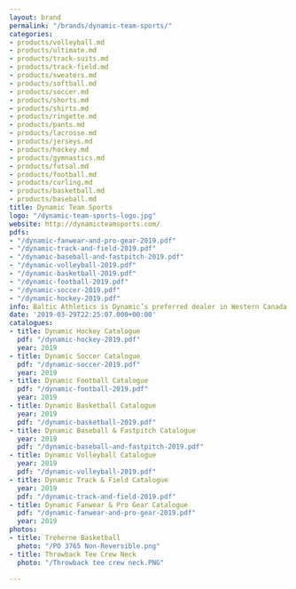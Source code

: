 ```yaml
---
layout: brand
permalink: "/brands/dynamic-team-sports/"
categories:
- products/volleyball.md
- products/ultimate.md
- products/track-suits.md
- products/track-field.md
- products/sweaters.md
- products/softball.md
- products/soccer.md
- products/shorts.md
- products/shirts.md
- products/ringette.md
- products/pants.md
- products/lacrosse.md
- products/jerseys.md
- products/hockey.md
- products/gymnastics.md
- products/futsal.md
- products/football.md
- products/curling.md
- products/basketball.md
- products/baseball.md
title: Dynamic Team Sports
logo: "/dynamic-team-sports-logo.jpg"
website: http://dynamicteamsports.com/
pdfs:
- "/dynamic-fanwear-and-pro-gear-2019.pdf"
- "/dynamic-track-and-field-2019.pdf"
- "/dynamic-baseball-and-fastpitch-2019.pdf"
- "/dynamic-volleyball-2019.pdf"
- "/dynamic-basketball-2019.pdf"
- "/dynamic-football-2019.pdf"
- "/dynamic-soccer-2019.pdf"
- "/dynamic-hockey-2019.pdf"
info: Baltic Athletics is Dynamic’s preferred dealer in Western Canada
date: '2019-03-29T22:25:07.000+00:00'
catalogues:
- title: Dynamic Hockey Catalogue
  pdf: "/dynamic-hockey-2019.pdf"
  year: 2019
- title: Dynamic Soccer Catalogue
  pdf: "/dynamic-soccer-2019.pdf"
  year: 2019
- title: Dynamic Football Catalogue
  pdf: "/dynamic-football-2019.pdf"
  year: 2019
- title: Dynamic Basketball Catalogue
  year: 2019
  pdf: "/dynamic-basketball-2019.pdf"
- title: Dynamic Baseball & Fastpitch Catalogue
  year: 2019
  pdf: "/dynamic-baseball-and-fastpitch-2019.pdf"
- title: Dynamic Volleyball Catalogue
  year: 2019
  pdf: "/dynamic-volleyball-2019.pdf"
- title: Dynamic Track & Field Catalogue
  year: 2019
  pdf: "/dynamic-track-and-field-2019.pdf"
- title: Dynamic Fanwear & Pro Gear Catalogue
  pdf: "/dynamic-fanwear-and-pro-gear-2019.pdf"
  year: 2019
photos:
- title: Treherne Basketball
  photo: "/PO 3765 Non-Reversible.png"
- title: Throwback Tee Crew Neck
  photo: "/Throwback tee crew neck.PNG"

---
```

